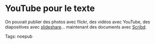 # YouTube pour le texte

On pouvait publier des photos avec flickr, des vidéos avec YouTube, des diapositives avec [slideshare](http://www.slideshare.net/)… maintenant des documents avec [Scribd](http://www.scribd.com/).

Tags: noepub